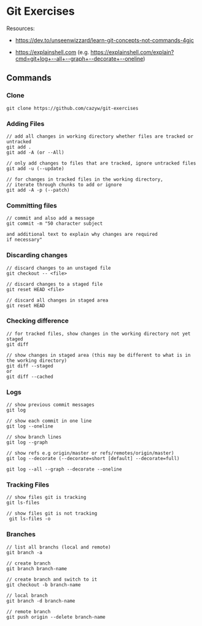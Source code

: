 # Git Exercises

Resources:

- https://dev.to/unseenwizzard/learn-git-concepts-not-commands-4gjc

- https://explainshell.com (e.g. https://explainshell.com/explain?cmd=git+log+--all+--graph+--decorate+--oneline)

## Commands

### Clone

```
git clone https://github.com/cazyw/git-exercises
```

### Adding Files

```
// add all changes in working directory whether files are tracked or untracked
git add .
git add -A (or --All)

// only add changes to files that are tracked, ignore untracked files
git add -u (--update)

// for changes in tracked files in the working directory,
// iterate through chunks to add or ignore
git add -A -p (--patch)
```

### Committing files

```
// commit and also add a message
git commit -m "50 character subject

and additional text to explain why changes are required
if necessary"
```

### Discarding changes

```
// discard changes to an unstaged file
git checkout -- <file>

// discard changes to a staged file
git reset HEAD <file>

// discard all changes in staged area
git reset HEAD
```

### Checking difference

```
// for tracked files, show changes in the working directory not yet staged
git diff

// show changes in staged area (this may be different to what is in the working directory)
git diff --staged
or
git diff --cached
```

### Logs

```
// show previous commit messages
git log

// show each commit in one line
git log --oneline

// show branch lines
git log --graph

// show refs e.g origin/master or refs/remotes/origin/master)
git log --decorate (--decorate=short [default] --decorate=full)

git log --all --graph --decorate --oneline
```

### Tracking Files

```
// show files git is tracking
git ls-files

// show files git is not tracking
 git ls-files -o

```

### Branches

```
// list all branchs (local and remote)
git branch -a

// create branch
git branch branch-name

// create branch and switch to it
git checkout -b branch-name

// local branch
git branch -d branch-name

// remote branch
git push origin --delete branch-name
```
